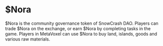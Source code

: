 # $Nora

$Nora is the community governance token of SnowCrash DAO. Players can trade $Nora on the exchange, or earn $Nora by completing tasks in the game. Players in MetaVoxel can use $Nora to buy land, islands, goods and various raw materials.